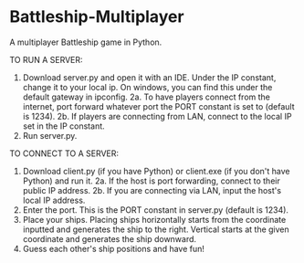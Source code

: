 # Battleship-Multiplayer

A multiplayer Battleship game in Python.

TO RUN A SERVER:
1. Download server.py and open it with an IDE. Under the IP constant, change it to your local ip. On windows, you can find this under the default gateway in ipconfig.
2a. To have players connect from the internet, port forward whatever port the PORT constant is set to (default is 1234).
2b. If players are connecting from LAN, connect to the local IP set in the IP constant.
3. Run server.py.

TO CONNECT TO A SERVER:
1. Download client.py (if you have Python) or client.exe (if you don't have Python) and run it.
2a. If the host is port forwarding, connect to their public IP address.
2b. If you are connecting via LAN, input the host's local IP address.
3. Enter the port. This is the PORT constant in server.py (default is 1234).
4. Place your ships. Placing ships horizontally starts from the coordinate inputted and generates the ship to the right. Vertical starts at the given coordinate and generates the ship downward.
5. Guess each other's ship positions and have fun!
